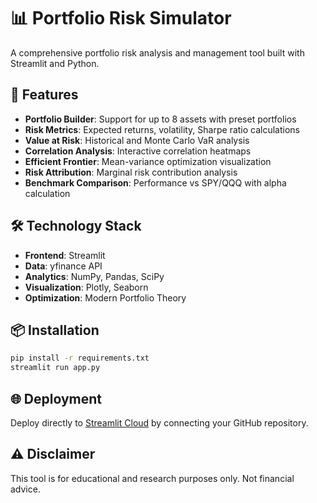 # 📊 Portfolio Risk Simulator

A comprehensive portfolio risk analysis and management tool built with Streamlit and Python.

## 🚀 Features

-   **Portfolio Builder**: Support for up to 8 assets with preset portfolios
-   **Risk Metrics**: Expected returns, volatility, Sharpe ratio calculations
-   **Value at Risk**: Historical and Monte Carlo VaR analysis
-   **Correlation Analysis**: Interactive correlation heatmaps
-   **Efficient Frontier**: Mean-variance optimization visualization
-   **Risk Attribution**: Marginal risk contribution analysis
-   **Benchmark Comparison**: Performance vs SPY/QQQ with alpha calculation

## 🛠️ Technology Stack

-   **Frontend**: Streamlit
-   **Data**: yfinance API
-   **Analytics**: NumPy, Pandas, SciPy
-   **Visualization**: Plotly, Seaborn
-   **Optimization**: Modern Portfolio Theory

## 📦 Installation

```bash
pip install -r requirements.txt
streamlit run app.py
```

## 🌐 Deployment

Deploy directly to [Streamlit Cloud](https://streamlit.io/cloud) by connecting your GitHub repository.

## ⚠️ Disclaimer

This tool is for educational and research purposes only. Not financial advice.
